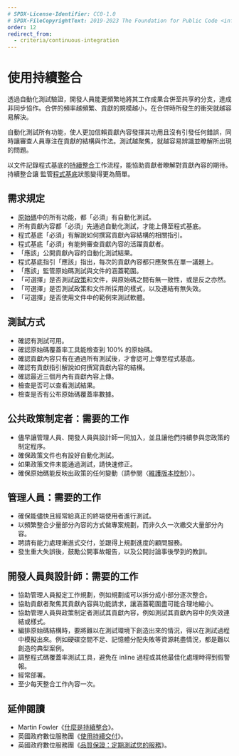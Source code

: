 ```yaml
---
# SPDX-License-Identifier: CC0-1.0
# SPDX-FileCopyrightText: 2019-2023 The Foundation for Public Code <info@publiccode.net>, https://standard.publiccode.net/AUTHORS
order: 12
redirect_from:
  - criteria/continuous-integration
---
```


# 使用持續整合

透過自動化測試驗證，開發人員能更頻繁地將其工作成果合併至共享的分支，達成非同步協作。合併的頻率越頻繁、貢獻的規模越小，在合併時所發生的衝突就越容易解決。

自動化測試所有功能，使人更加信賴貢獻內容發揮其功用且沒有引發任何錯誤，同時讓審查人員專注在貢獻的結構與作法。測試越聚焦，就越容易辨識並瞭解所出現的問題。

以文件記錄程式基底的[持續整合](../glossary.md#continuous-integration)工作流程，能協助貢獻者瞭解對貢獻內容的期待。持續整合讓
監管[程式基底](../glossary.md#codebase)狀態變得更為簡單。

## 需求規定

* [原始碼](../glossary.md#source-code)中的所有功能，都「必須」有自動化測試。
* 所有貢獻內容都「必須」先通過自動化測試，才能上傳至程式基底。
* 程式基底「必須」有解說如何撰寫貢獻內容結構的相關指引。
* 程式基底「必須」有能夠審查貢獻內容的活躍貢獻者。
* 「應該」公開貢獻內容的自動化測試結果。
* 程式基底指引「應該」指出，每次的貢獻內容都只應聚焦在單一議題上。
* 「應該」監管原始碼測試與文件的涵蓋範圍。
* 「可選擇」是否測試[政策](../glossary.md#policy)和文件，與原始碼之間有無一致性，或是反之亦然。
* 「可選擇」是否測試政策和文件所採用的樣式，以及連結有無失效。
* 「可選擇」是否使用文件中的範例來測試軟體。

## 測試方式

* 確認有測試可用。
* 確認原始碼覆蓋率工具能檢查到 100% 的原始碼。
* 確認貢獻內容只有在通過所有測試後，才會認可上傳至程式基底。
* 確認有貢獻指引解說如何撰寫貢獻內容的結構。
* 確認最近三個月內有貢獻內容上傳。
* 檢查是否可以查看測試結果。
* 檢查是否有公布原始碼覆蓋率數據。

## 公共政策制定者：需要的工作

* 儘早讓管理人員、開發人員與設計師一同加入，並且讓他們持續參與您政策的制定程序。
* 確保政策文件也有設好自動化測試。
* 如果政策文件未能通過測試，請快速修正。
* 確保原始碼能反映出政策的任何變動（請參閱〈[維護版本控制](maintain-version-control.md)〉）。

## 管理人員：需要的工作

* 確保能儘快且經常給真正的終端使用者進行測試。
* 以頻繁整合少量部分內容的方式做專案規劃，而非久久一次繳交大量部分內容。
* 聘請有能力處理漸進式交付，並跟得上規劃進度的顧問服務。
* 發生重大失誤後，鼓勵公開事故報告，以及公開討論事後學到的教訓。

## 開發人員與設計師：需要的工作

* 協助管理人員擬定工作規劃，例如規劃成可以拆分成小部分逐次整合。
* 協助貢獻者聚焦其貢獻內容與功能請求，讓涵蓋範圍盡可能合理地縮小。
* 協助管理人員與政策制定者測試其貢獻內容，例如測試其貢獻內容中的失效連結或樣式。
* 編排原始碼結構時，要將難以在測試環境下創造出來的情況，得以在測試過程中模擬出來。例如硬碟空間不足、記憶體分配失敗等資源耗盡情況，都是難以創造的典型案例。
* 調整程式碼覆蓋率測試工具，避免在 inline 過程或其他最佳化處理時得到假警報。
* 經常部署。
* 至少每天整合工作內容一次。

## 延伸閱讀

* Martin Fowler《[什麼是持續整合](https://www.martinfowler.com/articles/continuousIntegration.html)》。
* 英國政府數位服務團《[使用持續交付](https://gds-way.cloudapps.digital/standards/continuous-delivery.html)》。
* 英國政府數位服務團《[品質保證：定期測試您的服務](https://www.gov.uk/service-manual/technology/quality-assurance-testing-your-service-regularly)》。
